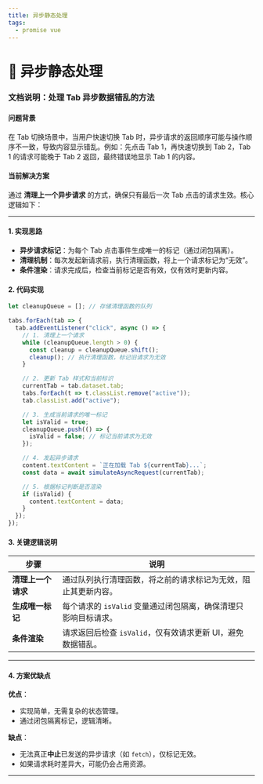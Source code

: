 ```yaml
---
title: 异步静态处理
tags:
  - promise vue
---
```




# 🧩 异步静态处理
### 文档说明：处理 Tab 异步数据错乱的方法

#### 问题背景
在 Tab 切换场景中，当用户快速切换 Tab 时，异步请求的返回顺序可能与操作顺序不一致，导致内容显示错乱。例如：先点击 Tab 1，再快速切换到 Tab 2，Tab 1 的请求可能晚于 Tab 2 返回，最终错误地显示 Tab 1 的内容。

#### 当前解决方案
通过 **清理上一个异步请求** 的方式，确保只有最后一次 Tab 点击的请求生效。核心逻辑如下：

---

#### 1. 实现思路
- **异步请求标记**：为每个 Tab 点击事件生成唯一的标记（通过闭包隔离）。
- **清理机制**：每次发起新请求前，执行清理函数，将上一个请求标记为“无效”。
- **条件渲染**：请求完成后，检查当前标记是否有效，仅有效时更新内容。

#### 2. 代码实现
```javascript
let cleanupQueue = []; // 存储清理函数的队列

tabs.forEach(tab => {
  tab.addEventListener("click", async () => {
    // 1. 清理上一个请求
    while (cleanupQueue.length > 0) {
      const cleanup = cleanupQueue.shift();
      cleanup(); // 执行清理函数，标记旧请求为无效
    }

    // 2. 更新 Tab 样式和当前标识
    currentTab = tab.dataset.tab;
    tabs.forEach(t => t.classList.remove("active"));
    tab.classList.add("active");

    // 3. 生成当前请求的唯一标记
    let isValid = true;
    cleanupQueue.push(() => {
      isValid = false; // 标记当前请求为无效
    });

    // 4. 发起异步请求
    content.textContent = `正在加载 Tab ${currentTab}...`;
    const data = await simulateAsyncRequest(currentTab);

    // 5. 根据标记判断是否渲染
    if (isValid) {
      content.textContent = data;
    }
  });
});
```

#### 3. 关键逻辑说明
| 步骤               | 说明                                                                 |
|--------------------|--------------------------------------------------------------------|
| **清理上一个请求**   | 通过队列执行清理函数，将之前的请求标记为无效，阻止其更新内容。               |
| **生成唯一标记**     | 每个请求的 `isValid` 变量通过闭包隔离，确保清理只影响目标请求。             |
| **条件渲染**         | 请求返回后检查 `isValid`，仅有效请求更新 UI，避免数据错乱。                 |

---

#### 4. 方案优缺点
**优点**：
- 实现简单，无需复杂的状态管理。
- 通过闭包隔离标记，逻辑清晰。

**缺点**：
- 无法真正**中止**已发送的异步请求（如 `fetch`），仅标记无效。
- 如果请求耗时差异大，可能仍会占用资源。

---